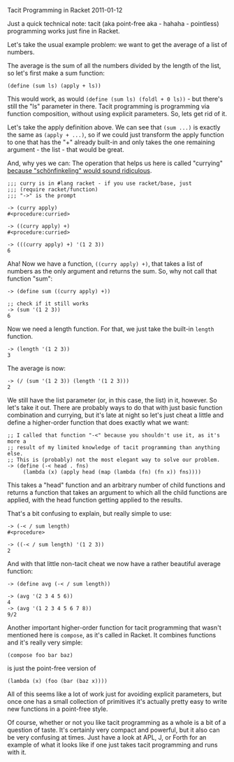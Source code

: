 Tacit Programming in Racket
2011-01-12

Just a quick technical note: tacit (aka point-free aka - hahaha - pointless)
programming works just fine in Racket.

Let's take the usual example problem: we want to get the average of a list of numbers.

The average is the sum of all the numbers divided by the length of the list, so
let's first make a sum function:

    (define (sum ls) (apply + ls))

This would work, as would `(define (sum ls) (foldl + 0 ls))` - but there's still
the "ls" parameter in there. Tacit programming is programming via function
composition, without using explicit parameters. So, lets get rid of it.

Let's take the apply definition above. We can see that `(sum ...)` is exactly the same as
`(apply + ...)`, so if we could just transform the apply function to one that has
the "+" already built-in and only takes the one remaining
argument - the list - that would be great.

And, why yes we can: The operation that helps us here is called "currying"
[because "sch&ouml;nfinkeling" would sound ridiculous](http://en.wikipedia.org/wiki/Currying).

    ;;; curry is in #lang racket - if you use racket/base, just
    ;;; (require racket/function)
    ;;; "->" is the prompt

    -> (curry apply)
    #<procedure:curried>

    -> ((curry apply) +)
    #<procedure:curried>

    -> (((curry apply) +) '(1 2 3))
    6

Aha! Now we have a function, `((curry apply) +)`, that takes a list of numbers
as the only argument and returns the sum. So, why not call that function "sum":

    -> (define sum ((curry apply) +))

    ;; check if it still works
    -> (sum '(1 2 3))
    6

Now we need a length function. For that, we just take the built-in `length` function.

    -> (length '(1 2 3))
    3

The average is now:

    -> (/ (sum '(1 2 3)) (length '(1 2 3)))
    2

We still have the list parameter (or, in this case, the list) in it, however.
So let's take it out. There are probably ways to do that with just basic function
combination and currying, but it's late at night so let's just cheat a little
and define a higher-order function that does exactly what we want:

    ;; I called that function "-<" because you shouldn't use it, as it's more a
    ;; result of my limited knowledge of tacit programming than anything else.
    ;; This is (probably) not the most elegant way to solve our problem.
    -> (define (-< head . fns)
         (lambda (x) (apply head (map (lambda (fn) (fn x)) fns))))

This takes a "head" function and an arbitrary number of child functions and
returns a function that takes an argument to which all the child functions are
applied, with the head function getting applied to the results.

That's a bit confusing to explain, but really simple to use:

    -> (-< / sum length)
    #<procedure>

    -> ((-< / sum length) '(1 2 3))
    2

And with that little non-tacit cheat we now have a rather beautiful average function:

    -> (define avg (-< / sum length))

    -> (avg '(2 3 4 5 6))
    4
    -> (avg '(1 2 3 4 5 6 7 8))
    9/2

Another important higher-order function for tacit programming that wasn't
mentioned here is `compose`, as it's called in Racket. It combines functions
and it's really very simple:

    (compose foo bar baz)

is just the point-free version of

    (lambda (x) (foo (bar (baz x))))

All of this seems like a lot of work just for avoiding explicit parameters, but
once one has a small collection of primitives it's actually pretty easy to
write new functions in a point-free style.

Of course, whether or not you like tacit programming as a whole is a bit of a
question of taste. It's certainly very compact and powerful, but it also can be
very confusing at times. Just have a look at APL, J, or Forth for an example of what it
looks like if one just takes tacit programming and runs with it.

